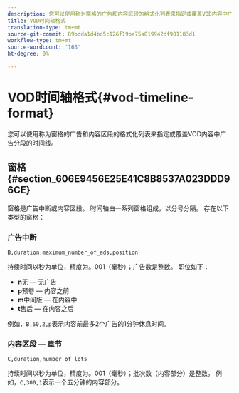```yaml
---
description: 您可以使用称为窗格的广告和内容区段的格式化列表来指定或覆盖VOD内容中广告分段的时间线。
title: VOD时间轴格式
translation-type: tm+mt
source-git-commit: 89bdda1d4bd5c126f19ba75a819942df901183d1
workflow-type: tm+mt
source-wordcount: '163'
ht-degree: 0%

---
```



# VOD时间轴格式{#vod-timeline-format}

您可以使用称为窗格的广告和内容区段的格式化列表来指定或覆盖VOD内容中广告分段的时间线。

## 窗格{#section_606E9456E25E41C8B8537A023DDD96CE}

窗格是广告中断或内容区段。 时间轴由一系列窗格组成，以分号分隔。 存在以下类型的窗格：

### 广告中断

```
B,duration,maximum_number_of_ads,position
```

持续时间以秒为单位，精度为。001（毫秒）；广告数是整数。 职位如下：
* **n**无 — 无广告
* **p**预卷 — 内容之前
* **m**中间版 — 在内容中
* **t**&#x200B;售后 — 在内容之后

例如，`B,60,2,p`表示内容前最多2个广告的1分钟休息时间。

### 内容区段 — 章节

```
C,duration,number_of_lots
```

持续时间以秒为单位，精度为。001（毫秒）；批次数（内容部分）是整数。 例如，`C,300,1`表示一个五分钟的内容部分。